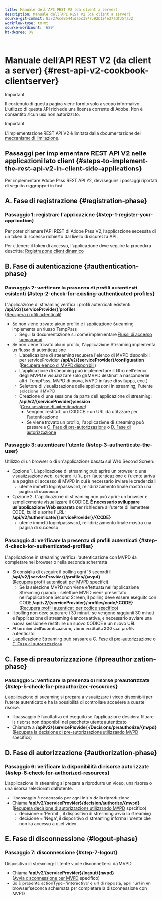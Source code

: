 ```yaml
---
title: Manuale dell’API REST V2 (da client a server)
description: Manuale dell’API REST V2 (da client a server)
source-git-commit: 837276ce85445da5c3877592b194e37adf35fa32
workflow-type: tm+mt
source-wordcount: '689'
ht-degree: 0%

---
```



# Manuale dell’API REST V2 (da client a server) {#rest-api-v2-cookbook-clientserver}

>[!IMPORTANT]
>
> Il contenuto di questa pagina viene fornito solo a scopo informativo. L’utilizzo di questa API richiede una licenza corrente di Adobe. Non è consentito alcun uso non autorizzato.

>[!IMPORTANT]
>
> L&#39;implementazione REST API V2 è limitata dalla documentazione del [meccanismo di limitazione](/help/authentication/throttling-mechanism.md).

## Passaggi per implementare REST API V2 nelle applicazioni lato client {#steps-to-implement-the-rest-api-v2-in-client-side-applications}

Per implementare Adobe Pass REST API V2, devi seguire i passaggi riportati di seguito raggruppati in fasi.

## A. Fase di registrazione {#registration-phase}

### Passaggio 1: registrare l&#39;applicazione {#step-1-register-your-application}

Per poter chiamare l’API REST di Adobe Pass V2, l’applicazione necessita di un token di accesso richiesto dal livello di sicurezza API.

Per ottenere il token di accesso, l&#39;applicazione deve seguire la procedura descritta: [Registrazione client dinamico](./dynamic-client-registration.md)

## B. Fase di autenticazione {#authentication-phase}

### Passaggio 2: verificare la presenza di profili autenticati esistenti {#step-2-check-for-existing-authenticated-profiles}

L&#39;applicazione di streaming verifica i profili autenticati esistenti: <b>/api/v2/{serviceProvider}/profiles</b><br>
([Recupera profili autenticati](./apis/profiles-apis/rest-api-v2-retrieve-authenticated-profiles.md))

* Se non viene trovato alcun profilo e l&#39;applicazione Streaming implementa un flusso TempPass
   * Segui la documentazione su come implementare [Flussi di accesso temporanei](../flows/temporary-access-flows/rest-api-v2-access-temporary-flows.md)
* Se non viene trovato alcun profilo, l&#39;applicazione Streaming implementa un flusso di autenticazione
   * L&#39;applicazione di streaming recupera l&#39;elenco di MVPD disponibili per serviceProvider: <b>/api/v2/{serviceProvider}/configuration</b><br>
([Recupera elenco di MVPD disponibili](./apis/configuration-apis/rest-api-v2-configuration-apis-retrieve-configuration-for-specific-service-provider.md))
   * L&#39;applicazione di streaming può implementare il filtro nell&#39;elenco degli MVPD e visualizzare solo gli MVPD destinati a nasconderne altri (TempPass, MVPD di prova, MVPD in fase di sviluppo, ecc.)
   * Selettore di visualizzazione delle applicazioni in streaming, l&#39;utente seleziona il MVPD
   * Creazione di una sessione da parte dell&#39;applicazione di streaming: <b>/api/v2/{serviceProvider}/session</b><br>
([Crea sessione di autenticazione](./apis/sessions-apis/rest-api-v2-sessions-apis-create-authentication-session.md))<br>
      * Vengono restituiti un CODICE e un URL da utilizzare per l’autenticazione
      * Se viene trovato un profilo, l&#39;applicazione di streaming può passare a <a href="#preauthorization-phase">C. Fase di pre-autorizzazione</a> o <a href="#authorization-phase">D. Fase di autorizzazione</a>

### Passaggio 3: autenticare l’utente {#step-3-authenticate-the-user}

Utilizzo di un browser o di un&#39;applicazione basata sul Web Second Screen:

* Opzione 1. L’applicazione di streaming può aprire un browser o una visualizzazione web, caricare l’URL per l’autenticazione e l’utente arriva alla pagina di accesso di MVPD in cui è necessario inviare le credenziali
   * utente immetti login/password, reindirizzamento finale mostra una pagina di successo
* Opzione 2. L&#39;applicazione di streaming non può aprire un browser e semplicemente visualizzare il CODICE. <b>È necessario sviluppare un&#39;applicazione Web separata</b> per richiedere all&#39;utente di immettere CODE, build e aprire l&#39;URL: <b>/api/v2/authenticate/{serviceProvider}/{CODE}</b>
   * utente immetti login/password, reindirizzamento finale mostra una pagina di successo

### Passaggio 4: verificare la presenza di profili autenticati {#step-4-check-for-authenticated-profiles}

L&#39;applicazione in streaming verifica l&#39;autenticazione con MVPD da completare nel browser o nella seconda schermata

* Si consiglia di eseguire il polling ogni 15 secondi il <b>/api/v2/{serviceProvider}/profiles/{mvpd}</b><br>
([Recupera profili autenticati per MVPD](.apis/profiles-apis/rest-api-v2-profiles-apis-retrieve-profile-for-specific-mvpd.md) specifici)
   * Se la selezione MVPD non viene effettuata nell&#39;applicazione Streaming quando il selettore MVPD viene presentato nell&#39;applicazione Second Screen, il polling deve essere eseguito con CODE <b>/api/v2/{serviceProvider}/profiles/code/{CODE}</b><br>
([Recupera profili autenticati per codice specifico](./apis/profiles-apis/rest-api-v2-profiles-apis-retrieve-profile-for-specific-code.md))
* Il polling non deve superare i 30 minuti; se vengono raggiunti 30 minuti e l’applicazione di streaming è ancora attiva, è necessario avviare una nuova sessione e restituire un nuovo CODICE e un nuovo URL
* Al termine dell’autenticazione, viene restituito 200 con profilo autenticato
* L&#39;applicazione Streaming può passare a <a href="#preauthorization-phase">C. Fase di pre-autorizzazione</a> o <a href="#authorization-phase">D. Fase di autorizzazione</a>

## C. Fase di preautorizzazione {#preauthorization-phase}

### Passaggio 5: verificare la presenza di risorse preautorizzate {#step-5-check-for-preauthorized-resources}

L’applicazione di streaming si prepara a visualizzare i video disponibili per l’utente autenticato e ha la possibilità di controllare
accedere a queste risorse.

* Il passaggio è facoltativo ed eseguito se l’applicazione desidera filtrare le risorse non disponibili nel pacchetto utente autenticato
* Chiamata a <b>/api/v2/{serviceProvider}/Decisions/preauthorize/{mvpd}</b><br>
([Recupera la decisione di pre-autorizzazione utilizzando MVPD](.apis/decisions-apis/rest-api-v2-decisions-apis-retrieve-preauthorization-decisions-using-specific-mvpd.md) specifico)

## D. Fase di autorizzazione {#authorization-phase}

### Passaggio 6: verificare la disponibilità di risorse autorizzate {#step-6-check-for-authorized-resources}

L’applicazione in streaming si prepara a riprodurre un video, una risorsa o una risorsa selezionati dall’utente.

* Il passaggio è necessario per ogni inizio della riproduzione
* Chiama <b>/api/v2/{serviceProvider}/decision/authorize/{mvpd}</b><br>
([Recupera decisione di autorizzazione utilizzando MVPD](.apis/decisions-apis/rest-api-v2-decisions-apis-retrieve-authorization-decisions-using-specific-mvpd.md) specifico)
   * decisione = &#39;Permit&#39; , il dispositivo di streaming avvia lo streaming
   * decisione = &#39;Nega&#39;, il dispositivo di streaming informa l&#39;utente che non ha accesso a quel video

## E. Fase di disconnessione {#logout-phase}

### Passaggio 7: disconnessione {#step-7-logout}

Dispositivo di streaming: l’utente vuole disconnettersi da MVPD

* Chiama <b>/api/v2/{serviceProvider}/logout/{mvpd}</b><br>
([Avvia disconnessione per MVPD](.apis/logout-apis/rest-api-v2-logout-apis-initiate-logout-for-specific-mvpd.md) specifico)
* Se è presente actionType=&#39;interactive&#39; e url di risposta, apri l&#39;url in un browser/seconda schermata per completare la disconnessione con MVPD
